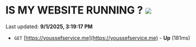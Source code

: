 # IS MY WEBSITE RUNNING ? [![](https://img.shields.io/static/v1?label=Sponsor&message=%E2%9D%A4&logo=GitHub&color=%23fe8e86)](https://github.com/sponsors/Youssef-Lehmam)

Last updated: **9/1/2025, 3:19:17 PM**

- `GET` [https://youssefservice.me](https://youssefservice.me) - **Up** (181ms)
